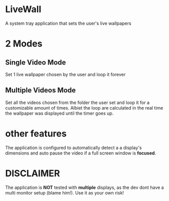 # LiveWall #

A system tray application that sets the user's live wallpapers

# 2 Modes #
## Single  Video Mode ##
Set 1 live wallpaper chosen by the user and loop it forever
## Multiple Videos Mode ##
Set all the videos chosen from the folder the user set and loop it for a customizable amount of times.
Albiet the loop are calculated in the real time the wallpaper was displayed until the timer goes up.

# other features #
The application is configured to automatically detect a a display's dimensions and auto pause the video if a full screen window is **focused**.

# DISCLAIMER #
The application is **NOT** tested with **multiple** displays, as the dev dont have a multi monitor setup (blame him!).
Use it as your own risk!
